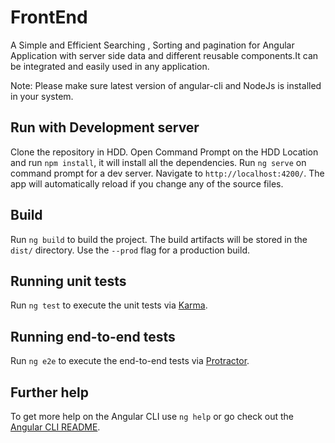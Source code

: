# FrontEnd

A Simple and Efficient Searching , Sorting and pagination for Angular Application with server side data and different reusable components.It can be integrated and easily used in any application.

Note: Please make sure latest version of angular-cli and NodeJs is installed in your system.

## Run with Development server

Clone the repository in HDD.
Open Command Prompt on the HDD Location and run `npm install`, it will install all the dependencies.
Run `ng serve` on command prompt for a dev server. Navigate to `http://localhost:4200/`. The app will automatically reload if you change any of the source files.

## Build

Run `ng build` to build the project. The build artifacts will be stored in the `dist/` directory. Use the `--prod` flag for a production build.

## Running unit tests

Run `ng test` to execute the unit tests via [Karma](https://karma-runner.github.io).

## Running end-to-end tests

Run `ng e2e` to execute the end-to-end tests via [Protractor](http://www.protractortest.org/).

## Further help

To get more help on the Angular CLI use `ng help` or go check out the [Angular CLI README](https://github.com/angular/angular-cli/blob/master/README.md).
